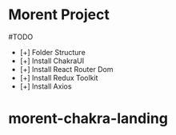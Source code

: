 # Morent Project

#TODO
- [+] Folder Structure
- [+] Install ChakraUI
- [+] Install React Router Dom
- [+] Install Redux Toolkit
- [+] Install Axios

# morent-chakra-landing
